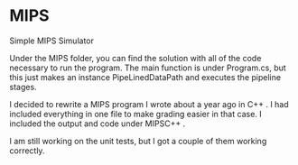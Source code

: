 # MIPS
Simple MIPS Simulator


Under the MIPS folder, you can find the solution with all of the code necessary to run the program. The main function is under Program.cs,
but this just makes an instance PipeLinedDataPath and executes the pipeline stages. 

I decided to rewrite a MIPS program I wrote about a year ago in C++ . I had included everything in one file to make grading easier in that case. I included the output and code under MIPSC++ . 

I am still working on the unit tests, but I got a couple of them working correctly. 

